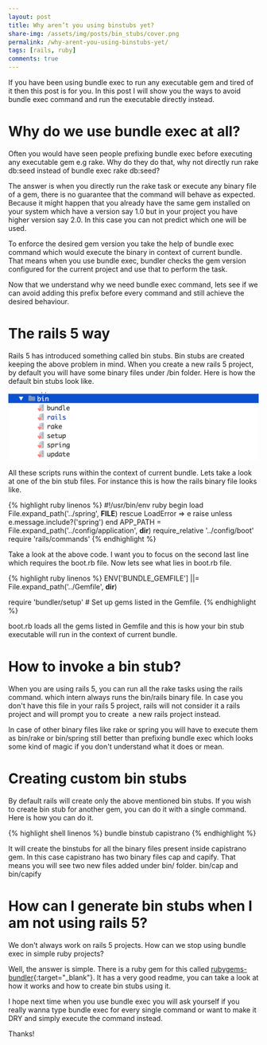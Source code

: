 ```yaml
---
layout: post
title: Why aren’t you using binstubs yet?
share-img: /assets/img/posts/bin_stubs/cover.png
permalink: /why-arent-you-using-binstubs-yet/
tags: [rails, ruby]
comments: true
---
```


If you have been using bundle exec to run any executable gem and tired of it then this post is for you. In this post I will show you the ways to avoid bundle exec command and run the executable directly instead.

# Why do we use bundle exec at all?

Often you would have seen people prefixing bundle exec before executing any executable gem e.g rake. Why do they do that, why not directly run rake db:seed instead of bundle exec rake db:seed?

The answer is when you directly run the rake task or execute any binary file of a gem, there is no guarantee that the command will behave as expected. Because it might happen that you already have the same gem installed on your system which have a version say 1.0 but in your project you have higher version say 2.0. In this case you can not predict which one will be used.

To enforce the desired gem version you take the help of bundle exec command which would execute the binary in context of current bundle. That means when you use bundle exec, bundler checks the gem version configured for the current project and use that to perform the task.

Now that we understand why we need bundle exec command, lets see if we can avoid adding this prefix before every command and still achieve the desired behaviour.

# The rails 5 way

Rails 5 has introduced something called bin stubs. Bin stubs are created keeping the above problem in mind. When you create a new rails 5 project, by default you will have some binary files under /bin folder. Here is how the default bin stubs look like.

![Crepe](/assets/img/posts/bin_stubs/bin_stubs.png)

All these scripts runs within the context of current bundle. Lets take a look at one of the bin stub files. For instance this is how the rails binary file looks like.

{% highlight ruby linenos %}
#!/usr/bin/env ruby
begin
  load File.expand_path('../spring', __FILE__)
rescue LoadError => e
  raise unless e.message.include?('spring')
end
APP_PATH = File.expand_path('../config/application', __dir__)
require_relative '../config/boot'
require 'rails/commands'
{% endhighlight %}

Take a look at the above code. I want you to focus on the second last line which requires the boot.rb file. Now lets see what lies in boot.rb file.

{% highlight ruby linenos %}
ENV['BUNDLE_GEMFILE'] ||= File.expand_path('../Gemfile', __dir__)

require 'bundler/setup' # Set up gems listed in the Gemfile.
{% endhighlight %}

boot.rb loads all the gems listed in Gemfile and this is how your bin stub executable will run in the context of current bundle.

# How to invoke a bin stub?

When you are using rails 5, you can run all the rake tasks using the rails command. which intern always runs the bin/rails binary file. In case you don't have this file in your rails 5 project, rails will not consider it a rails project and will prompt you to create  a new rails project instead.

In case of other binary files like rake or spring you will have to execute them as bin/rake or bin/spring still better than prefixing bundle exec which looks some kind of magic if you don't understand what it does or mean.

# Creating custom bin stubs

By default rails will create only the above mentioned bin stubs. If you wish to create bin stub for another gem, you can do it with a single command. Here is how you can do it.

{% highlight shell linenos %}
bundle binstub capistrano
{% endhighlight %}

It will create the binstubs for all the binary files present inside capistrano gem. In this case capistrano has two binary files cap and capify. That means you will see two new files added under bin/ folder. bin/cap and bin/capify

# How can I generate bin stubs when I am not using rails 5?

We don't always work on rails 5 projects. How can we stop using bundle exec in simple ruby projects?

Well, the answer is simple. There is a ruby gem for this called [rubygems-bundler](https://github.com/rvm/rubygems-bundler){:target="_blank"}. It has a very good readme, you can take a look at how it works and how to create bin stubs using it.

I hope next time when you use bundle exec you will ask yourself if you really wanna type bundle exec for every single command or want to make it DRY and simply execute the command instead.

Thanks!
